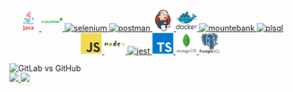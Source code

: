 
<p align="center" dir="auto"> 
  <a href="https://java.com" rel="nofollow"> <img src="https://raw.githubusercontent.com/devicons/devicon/master/icons/java/java-original-wordmark.svg" alt="java" width="38" height="38" style="max-width: 100%;"> </a> 
  <a href="https://cucumber.io/" rel="nofollow"> <img src="https://raw.githubusercontent.com/devicons/devicon/master/icons/cucumber/cucumber-plain-wordmark.svg" alt="cucumber" width="38" height="38" style="max-width: 100%;"> </a> 
  <a href="https://www.selenium.dev/" rel="nofollow"> <img src="https://camo.githubusercontent.com/6e82ebbb638a70861dd6a0d6d92cbd02263746a934515d03433e5cc69aa30810/68747470733a2f2f7777772e73656c656e69756d2e6465762f696d616765732f73656c656e69756d5f6c6f676f5f7371756172655f677265656e2e706e67" alt="selenium" width="38" height="38" data-canonical-src="https://www.selenium.dev/images/selenium_logo_square_green.png" style="max-width: 100%;"> </a>
  <a href="https://www.postman.com/" rel="nofollow"> <img src="https://camo.githubusercontent.com/6c8b800ad2dddb78ccc0018939e06bc59914d42ebb0a0b17ecd254be9b6bacb3/68747470733a2f2f69636f6e6170652e636f6d2f77702d636f6e74656e742f706e675f6c6f676f5f766563746f722f706f73746d616e2e706e67" alt="postman" width="38" height="38" data-canonical-src="https://iconape.com/wp-content/png_logo_vector/postman.png" style="max-width: 100%;"> </a>
  <a href="https://www.jenkins.io/" rel="nofollow"> <img src="https://raw.githubusercontent.com/devicons/devicon/master/icons/jenkins/jenkins-original.svg" alt="jenkins" width="38" height="38" style="max-width: 100%;"> </a>
  <a href="https://www.docker.com/" rel="nofollow"> <img src="https://raw.githubusercontent.com/devicons/devicon/master/icons/docker/docker-original-wordmark.svg" alt="docker" width="38" height="38" style="max-width: 100%;"> </a>
  <a href="http://www.mbtest.org/" rel="nofollow"> <img src="https://camo.githubusercontent.com/bcab8e8213a24b160683783b2332d423c32d8b901ed049b9cfc868a08db38685/687474703a2f2f7777772e6d62746573742e6f72672f696d616765732f6d6f756e746562616e6b2e706e67" alt="mountebank" width="38" height="38" data-canonical-src="http://www.mbtest.org/images/mountebank.png" style="max-width: 100%;"> </a>
<a href="https://www.oracle.com/database/technologies/appdev/plsql.html" rel="nofollow"> <img src="https://camo.githubusercontent.com/ac000b8cb448b627b9b21872acc2aa27afba55c30f64b3cb4ed7a28cd0a1bea1/68747470733a2f2f7777772e6f7261636c652e636f6d2f612f6f636f6d2f696d672f706c2d73716c2e737667" alt="plsql" width="38" height="38" data-canonical-src="https://www.oracle.com/a/ocom/img/pl-sql.svg" style="max-width: 100%;"> </a>
  <a href="https://developer.mozilla.org/en-US/docs/Web/JavaScript" rel="nofollow"> <img src="https://raw.githubusercontent.com/devicons/devicon/master/icons/javascript/javascript-original.svg" alt="javascript" width="38" height="38" style="max-width: 100%;"> </a>
  <a href="https://nodejs.org" rel="nofollow"> <img src="https://raw.githubusercontent.com/devicons/devicon/master/icons/nodejs/nodejs-original-wordmark.svg" alt="nodejs" width="38" height="38" style="max-width: 100%;"> </a>
  <a href="https://www.cypress.io/" rel="nofollow"> <img src="https://camo.githubusercontent.com/2cb993788e7e86e790e55d685463ec3269adbe6e90e1e9623b0442160f58ace2/68747470733a2f2f6d656469612e676c617373646f6f722e636f6d2f73716c6c2f323139343737342f637970726573732d696f2d7371756172656c6f676f2d313533323631313935373334302e706e67" alt="jest" width="38" height="38" data-canonical-src="https://media.glassdoor.com/sqll/2194774/cypress-io-squarelogo-1532611957340.png" style="max-width: 100%;"> </a>
  <a href="https://www.typescriptlang.org/" rel="nofollow"> <img src="https://raw.githubusercontent.com/devicons/devicon/master/icons/typescript/typescript-original.svg" alt="typescript" width="38" height="38" style="max-width: 100%;"> </a>
  <a href="https://www.mongodb.com/" rel="nofollow"> <img src="https://raw.githubusercontent.com/devicons/devicon/master/icons/mongodb/mongodb-original-wordmark.svg" alt="mongodb" width="38" height="38" style="max-width: 100%;"> </a> 
  <a href="https://www.postgresql.org/" rel="nofollow"> <img src="https://raw.githubusercontent.com/devicons/devicon/master/icons/postgresql/postgresql-original-wordmark.svg" alt="postgresql" width="38" height="38" style="max-width: 100%;"> </a> 
</p>
<img width="1140" height="445" src="https://cdn-web.sysbee.net/wp-content/uploads/2020/07/gitlab-vs-github-min-1.png?x70831" class="owl-lazy img-responsive" alt="GitLab vs GitHub" srcset="https://cdn-web.sysbee.net/wp-content/uploads/2020/07/gitlab-vs-github-min-1.png?x70831 1140w, https://cdn-web.sysbee.net/wp-content/uploads/2020/07/gitlab-vs-github-min-1-1024x400.png?x70831 1024w, https://cdn-web.sysbee.net/wp-content/uploads/2020/07/gitlab-vs-github-min-1-768x300.png?x70831 768w, https://cdn-web.sysbee.net/wp-content/uploads/2020/07/gitlab-vs-github-min-1-640x250.png?x70831 640w, https://cdn-web.sysbee.net/wp-content/uploads/2020/07/gitlab-vs-github-min-1-400x156.png?x70831 400w, https://cdn-web.sysbee.net/wp-content/uploads/2020/07/gitlab-vs-github-min-1-367x143.png?x70831 367w" sizes="(max-width: 1140px) 100vw, 1140px">


<div>
<a href="https://github.com/Lucaslg125">
<img height="180em" src="https://github-readme-stats.vercel.app/api/top-langs/?username=Lucaslg125&layout=compact&langs_count=7&theme=dracula"/>
<img height="180em" src="https://github-readme-stats.vercel.app/api?username=Lucaslg125&show_icons=true&theme=dracula&include_all_commits=true&count_private=true"/>
</div>

